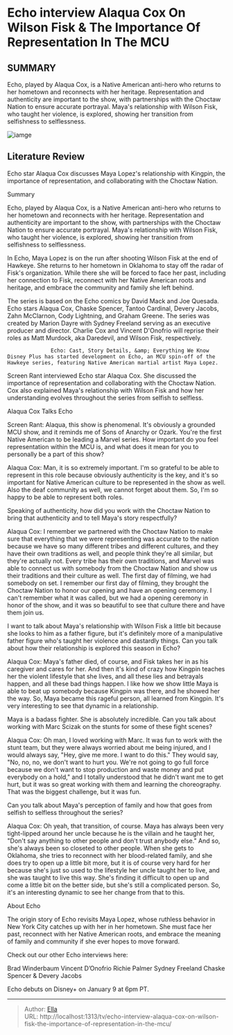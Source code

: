 # Echo interview Alaqua Cox On Wilson Fisk &amp; The Importance Of Representation In The MCU


## SUMMARY 



  Echo, played by Alaqua Cox, is a Native American anti-hero who returns to her hometown and reconnects with her heritage.   Representation and authenticity are important to the show, with partnerships with the Choctaw Nation to ensure accurate portrayal.   Maya&#39;s relationship with Wilson Fisk, who taught her violence, is explored, showing her transition from selfishness to selflessness.  

![iamge]()

## Literature Review
Echo star Alaqua Cox discusses Maya Lopez&#39;s relationship with Kingpin, the importance of representation, and collaborating with the Choctaw Nation.


Summary

  Echo, played by Alaqua Cox, is a Native American anti-hero who returns to her hometown and reconnects with her heritage.   Representation and authenticity are important to the show, with partnerships with the Choctaw Nation to ensure accurate portrayal.   Maya&#39;s relationship with Wilson Fisk, who taught her violence, is explored, showing her transition from selfishness to selflessness.  





In Echo, Maya Lopez is on the run after shooting Wilson Fisk at the end of Hawkeye. She returns to her hometown in Oklahoma to stay off the radar of Fisk&#39;s organization. While there she will be forced to face her past, including her connection to Fisk, reconnect with her Native American roots and heritage, and embrace the community and family she left behind.




The series is based on the Echo comics by David Mack and Joe Quesada. Echo stars Alaqua Cox, Chaske Spencer, Tantoo Cardinal, Devery Jacobs, Zahn McClarnon, Cody Lightning, and Graham Greene. The series was created by Marion Dayre with Sydney Freeland serving as an executive producer and director. Charlie Cox and Vincent D&#39;Onofrio will reprise their roles as Matt Murdock, aka Daredevil, and Wilson Fisk, respectively.

                  Echo: Cast, Story Details, &amp; Everything We Know   Disney Plus has started development on Echo, an MCU spin-off of the Hawkeye series, featuring Native American martial artist Maya Lopez.    

Screen Rant interviewed Echo star Alaqua Cox. She discussed the importance of representation and collaborating with the Choctaw Nation. Cox also explained Maya&#39;s relationship with Wilson Fisk and how her understanding evolves throughout the series from selfish to selfless.


 Alaqua Cox Talks Echo 
         




Screen Rant: Alaqua, this show is phenomenal. It&#39;s obviously a grounded MCU show, and it reminds me of Sons of Anarchy or Ozark. You&#39;re the first Native American to be leading a Marvel series. How important do you feel representation within the MCU is, and what does it mean for you to personally be a part of this show?


Alaqua Cox: Man, it is so extremely important. I&#39;m so grateful to be able to represent in this role because obviously authenticity is the key, and it&#39;s so important for Native American culture to be represented in the show as well. Also the deaf community as well, we cannot forget about them. So, I&#39;m so happy to be able to represent both roles.


Speaking of authenticity, how did you work with the Choctaw Nation to bring that authenticity and to tell Maya&#39;s story respectfully?


Alaqua Cox: I remember we partnered with the Choctaw Nation to make sure that everything that we were representing was accurate to the nation because we have so many different tribes and different cultures, and they have their own traditions as well, and people think they&#39;re all similar, but they&#39;re actually not. Every tribe has their own traditions, and Marvel was able to connect us with somebody from the Choctaw Nation and show us their traditions and their culture as well.
The first day of filming, we had somebody on set. I remember our first day of filming, they brought the Choctaw Nation to honor our opening and have an opening ceremony. I can&#39;t remember what it was called, but we had a opening ceremony in honor of the show, and it was so beautiful to see that culture there and have them join us.





I want to talk about Maya&#39;s relationship with Wilson Fisk a little bit because she looks to him as a father figure, but it&#39;s definitely more of a manipulative father figure who&#39;s taught her violence and dastardly things. Can you talk about how their relationship is explored this season in Echo?


Alaqua Cox: Maya&#39;s father died, of course, and Fisk takes her in as his caregiver and cares for her. And then it&#39;s kind of crazy how Kingpin teaches her the violent lifestyle that she lives, and all these lies and betrayals happen, and all these bad things happen. I like how we show little Maya is able to beat up somebody because Kingpin was there, and he showed her the way. So, Maya became this rageful person, all learned from Kingpin. It&#39;s very interesting to see that dynamic in a relationship.


          




Maya is a badass fighter. She is absolutely incredible. Can you talk about working with Marc Scizak on the stunts for some of these fight scenes?


Alaqua Cox: Oh man, I loved working with Marc. It was fun to work with the stunt team, but they were always worried about me being injured, and I would always say, &#34;Hey, give me more. I want to do this.&#34; They would say, &#34;No, no, no, we don&#39;t want to hurt you. We&#39;re not going to go full force because we don&#39;t want to stop production and waste money and put everybody on a hold,&#34; and I totally understood that he didn&#39;t want me to get hurt, but it was so great working with them and learning the choreography. That was the biggest challenge, but it was fun.


Can you talk about Maya&#39;s perception of family and how that goes from selfish to selfless throughout the series?


Alaqua Cox: Oh yeah, that transition, of course. Maya has always been very tight-lipped around her uncle because he is the villain and he taught her, &#34;Don&#39;t say anything to other people and don&#39;t trust anybody else.&#34; And so, she&#39;s always been so closeted to other people.
When she gets to Oklahoma, she tries to reconnect with her blood-related family, and she does try to open up a little bit more, but it is of course very hard for her because she&#39;s just so used to the lifestyle her uncle taught her to live, and she was taught to live this way. She&#39;s finding it difficult to open up and come a little bit on the better side, but she&#39;s still a complicated person. So, it&#39;s an interesting dynamic to see her change from that to this.







 About Echo 
          

The origin story of Echo revisits Maya Lopez, whose ruthless behavior in New York City catches up with her in her hometown. She must face her past, reconnect with her Native American roots, and embrace the meaning of family and community if she ever hopes to move forward.

Check out our other Echo interviews here:

  Brad Winderbaum   Vincent D’Onofrio   Richie Palmer   Sydney Freeland   Chaske Spencer &amp; Devery Jacobs  



Echo debuts on Disney&#43; on January 9 at 6pm PT.






---

> Author: [Ella](https://instagram.hk.cn/)  
> URL: http://localhost:1313/tv/echo-interview-alaqua-cox-on-wilson-fisk-the-importance-of-representation-in-the-mcu/  

